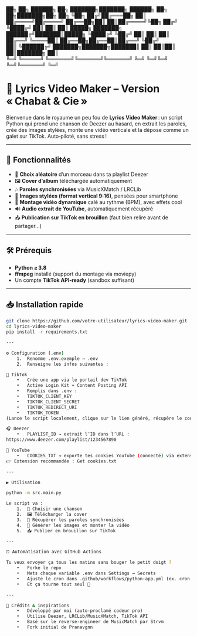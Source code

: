 
██╗   ██╗ ██████╗     ██╗     ███████╗███████╗    ██████╗ ██╗  ██╗███████╗██╗   ██╗
╚██╗ ██╔╝██╔═══██╗    ██║     ██╔════╝██╔════╝    ██╔══██╗██║  ██║██╔════╝╚██╗ ██╔╝
 ╚████╔╝ ██║   ██║    ██║     █████╗  ███████╗    ██████╔╝███████║█████╗   ╚████╔╝ 
  ╚██╔╝  ██║   ██║    ██║     ██╔══╝  ╚════██║    ██╔══██╗██╔══██║██╔══╝    ╚██╔╝  
   ██║   ╚██████╔╝    ███████╗███████╗███████║    ██║  ██║██║  ██║███████╗   ██║   
   ╚═╝    ╚═════╝     ╚══════╝╚══════╝╚══════╝    ╚═╝  ╚═╝╚═╝  ╚═╝╚══════╝   ╚═╝   
                                                                                                                                                                                      

# 🎤 Lyrics Video Maker – Version « Chabat & Cie »

Bienvenue dans le royaume un peu fou de **Lyrics Video Maker** : un script Python qui prend une chanson de Deezer au hasard, en extrait les paroles, crée des images stylées, monte une vidéo verticale et la dépose comme un galet sur TikTok. Auto‑piloté, sans stress !

---

## 🚀 Fonctionnalités

- 🎲 **Choix aléatoire** d’un morceau dans ta playlist Deezer  
- 🖼 **Cover d’album** téléchargée automatiquement  
- 🎶 **Paroles synchronisées** via MusicXMatch / LRCLib  
- 📱 **Images stylées (format vertical 9:16)**, pensées pour smartphone  
- 🎥 **Montage vidéo dynamique** calé au rythme (BPM), avec effets cool  
- 🔊 **Audio extrait de YouTube**, automatiquement récupéré  
- 📤 **Publication sur TikTok en brouillon** (faut bien relire avant de partager…)

---

## 🛠 Prérequis

- **Python ≥ 3.8**  
- **ffmpeg** installé (support du montage via moviepy)  
- Un compte **TikTok API‑ready** (sandbox suffisant)

---

## 📥 Installation rapide

```bash
git clone https://github.com/votre-utilisateur/lyrics-video-maker.git
cd lyrics-video-maker
pip install -r requirements.txt

---

⚙️ Configuration (.env)
	1.	Renomme .env.exemple → .env
	2.	Renseigne les infos suivantes :

🕺 TikTok
	•	Crée une app via le portail dev TikTok
	•	Active Login Kit + Content Posting API
	•	Remplis dans .env :
	•	TIKTOK_CLIENT_KEY
	•	TIKTOK_CLIENT_SECRET
	•	TIKTOK_REDIRECT_URI
	•	TIKTOK_TOKEN
(Lance le script localement, clique sur le lien généré, récupère le code=xxx dans l’URL et colle-le dans le terminal pour générer tiktok_tokens.txt. Copie son contenu dans .env)

🎧 Deezer
	•	PLAYLIST_ID → extrait l’ID dans l’URL :
https://www.deezer.com/playlist/1234567890

🎼 YouTube
	•	COOKIES_TXT → exporte tes cookies YouTube (connecté) via extension navigateur, colle-les ici.
👉 Extension recommandée : Get cookies.txt

---

▶️ Utilisation

python -m src.main.py

Le script va :
	1.	🎵 Choisir une chanson
	2.	🖼 Télécharger la cover
	3.	📝 Récupérer les paroles synchronisées
	4.	🎨 Générer les images et monter la vidéo
	5.	📤 Publier en brouillon sur TikTok

---

⏰ Automatisation avec GitHub Actions

Tu veux envoyer ça tous les matins sans bouger le petit doigt ?
	•	Forke le repo
	•	Mets chaque variable .env dans Settings → Secrets
	•	Ajuste le cron dans .github/workflows/python-app.yml (ex. cron: '30 6 * * *' → 6h30 quotidien)
	•	Et ça tourne tout seul 🚀

---

🧠 Crédits & inspirations
	•	Développé par moi (auto‑proclamé codeur pro)
	•	Utilise Deezer, LRCLib/MusicXMatch, TikTok API
	•	Basé sur le reverse‑engineer de MusicMatch par Strvm
	•	Fork initial de Pranavgnn
